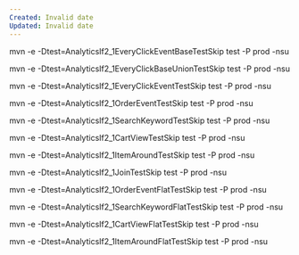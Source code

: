 ```yaml
---
Created: Invalid date
Updated: Invalid date
---
```

mvn -e -Dtest=AnalyticsIf2_1EveryClickEventBaseTestSkip test -P prod -nsu

mvn -e -Dtest=AnalyticsIf2_1EveryClickBaseUnionTestSkip test -P prod -nsu

mvn -e -Dtest=AnalyticsIf2_1EveryClickEventTestSkip test -P prod -nsu

mvn -e -Dtest=AnalyticsIf2_1OrderEventTestSkip test -P prod -nsu

mvn -e -Dtest=AnalyticsIf2_1SearchKeywordTestSkip test -P prod -nsu

mvn -e -Dtest=AnalyticsIf2_1CartViewTestSkip test -P prod -nsu

mvn -e -Dtest=AnalyticsIf2_1ItemAroundTestSkip test -P prod -nsu

mvn -e -Dtest=AnalyticsIf2_1JoinTestSkip test -P prod -nsu

mvn -e -Dtest=AnalyticsIf2_1OrderEventFlatTestSkip test -P prod -nsu

mvn -e -Dtest=AnalyticsIf2_1SearchKeywordFlatTestSkip test -P prod -nsu

mvn -e -Dtest=AnalyticsIf2_1CartViewFlatTestSkip test -P prod -nsu

mvn -e -Dtest=AnalyticsIf2_1ItemAroundFlatTestSkip test -P prod -nsu